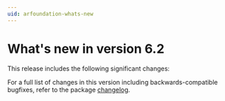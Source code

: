 ```yaml
---
uid: arfoundation-whats-new
---
```

# What's new in version 6.2

This release includes the following significant changes:

For a full list of changes in this version including backwards-compatible bugfixes, refer to the package [changelog](xref:arfoundation-changelog).
